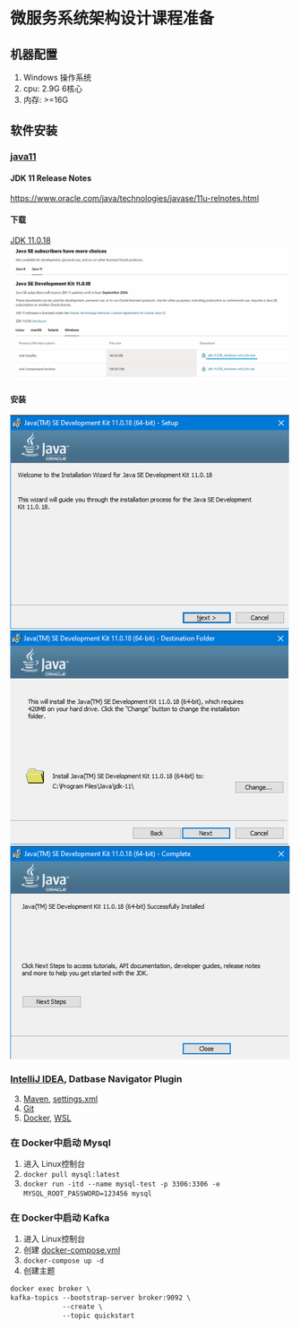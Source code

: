 # 微服务系统架构设计课程准备

## 机器配置
1. Windows 操作系统
2. cpu: 2.9G 6核心
3. 内存: >=16G

## 软件安装
### [java11](https://www.oracle.com/java/technologies/downloads/#java11-windows)

#### JDK 11 Release Notes
https://www.oracle.com/java/technologies/javase/11u-relnotes.html

#### 下载
[JDK 11.0.18](https://www.oracle.com/java/technologies/downloads/#java11-windows)
![jdk下载](images/jdk11_download.png)

#### 安装
![](images/jdk11_install_step1.png)  
![](images/jdk11_install_step2.png)  
![](images/jdk11_install_step3.png)

### [IntelliJ IDEA](https://www.jetbrains.com/idea/download/?ij80pr#section=windows), Datbase Navigator Plugin



3. [Maven](https://maven.apache.org/download.cgi), [settings.xml](https://raw.githubusercontent.com/yuqisun/yuqisun.github.io/master/_posts/files/settings.xml)
4. [Git](https://git-scm.com/downloads)
5. [Docker](https://www.docker.com/), [WSL](https://learn.microsoft.com/en-us/windows/wsl/install-manual#step-4---download-the-linux-kernel-update-package)

### 在 Docker中启动 Mysql
1. 进入 Linux控制台
2. `docker pull mysql:latest`
3. `docker run -itd --name mysql-test -p 3306:3306 -e MYSQL_ROOT_PASSWORD=123456 mysql`

### 在 Docker中启动 Kafka
1. 进入 Linux控制台
2. 创建 [docker-compose.yml](https://raw.githubusercontent.com/yuqisun/yuqisun.github.io/master/_posts/files/docker-compose.yml)
3. `docker-compose up -d`
4. 创建主题
```shell
docker exec broker \
kafka-topics --bootstrap-server broker:9092 \
             --create \
             --topic quickstart
```

